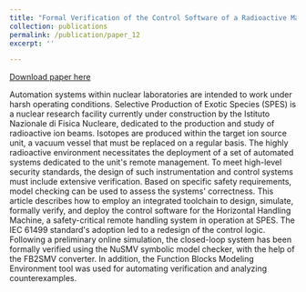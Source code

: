 ```yaml
---
title: "Formal Verification of the Control Software of a Radioactive Material Remote Handling System, Based on IEC 61499"
collection: publications
permalink: /publication/paper_12
excerpt: ''

---
```


[Download paper here](http://midhunxavier.github.io/files/paper12.pdf)

Automation systems within nuclear laboratories are intended to work under harsh operating conditions. Selective Production of Exotic Species (SPES) is a nuclear research facility currently under construction by the Istituto Nazionale di Fisica Nucleare, dedicated to the production and study of radioactive ion beams. Isotopes are produced within the target ion source unit, a vacuum vessel that must be replaced on a regular basis. The highly radioactive environment necessitates the deployment of a set of automated systems dedicated to the unit's remote management. To meet high-level security standards, the design of such instrumentation and control systems must include extensive verification. Based on specific safety requirements, model checking can be used to assess the systems' correctness. This article describes how to employ an integrated toolchain to design, simulate, formally verify, and deploy the control software for the Horizontal Handling Machine, a safety-critical remote handling system in operation at SPES. The IEC 61499 standard's adoption led to a redesign of the control logic. Following a preliminary online simulation, the closed-loop system has been formally verified using the NuSMV symbolic model checker, with the help of the FB2SMV converter. In addition, the Function Blocks Modeling Environment tool was used for automating verification and analyzing counterexamples.
